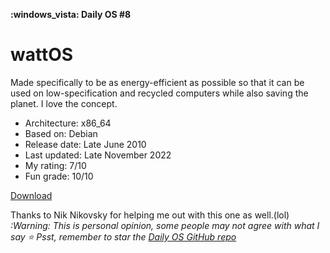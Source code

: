 **:windows_vista: Daily OS #8**
# wattOS

Made specifically to be as energy-efficient as possible so that it can be used on low-specification and recycled computers while also saving the planet. I love the concept. 

- Architecture: x86_64
- Based on: Debian
- Release date: Late June 2010
- Last updated: Late November 2022
- My rating: 7/10
- Fun grade: 10/10

[Download](<https://www.planetwatt.com/r12-downloads/>)

Thanks to Nik Nikovsky for helping me out with this one as well.(lol)
*:Warning: This is personal opinion, some people may not agree with what I say*
*⭐️ Psst, remember to star the [Daily OS GitHub repo](https://github.com/nikolan123/daily-os)*
